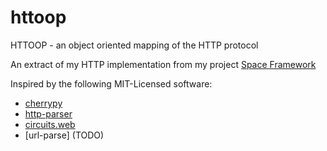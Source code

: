 httoop
======

HTTOOP - an object oriented mapping of the HTTP protocol

An extract of my HTTP implementation from my project [Space Framework](http://spaceframework.org:8090/)

Inspired by the following MIT-Licensed software:

* [cherrypy](http://cherrypy.org)
* [http-parser](https://github.com/benoitc/http-parser)
* [circuits.web](http://circuitsweb.com)
* [url-parse] (TODO)
